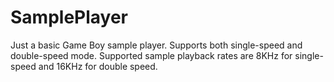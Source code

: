 # SamplePlayer
Just a basic Game Boy sample player. Supports both single-speed and double-speed mode. Supported sample playback rates are 8KHz for single-speed and 16KHz for double speed.
